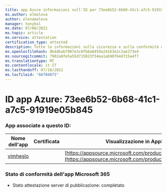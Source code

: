```yaml
---
title: app Azure informazioni sull'ID per 73ee6b52-6b68-41c1-a7c5-91919e05b845
ms.author: elmalova
author: elenamalova
manager: tonybal
ms.date: 07/08/2022
ms.topic: article
ms.service: attestation
certification_type: attested
description: Tutte le informazioni sulla sicurezza e sulla conformità disponibili per 73ee6b52-6b68-41c1-a7c5-91919e05b845.
ms.openlocfilehash: 8b4dbab7907e3c8fb6a8459a24163e2c2ae273e4
ms.sourcegitcommit: 7902a8fe5a55d715023f34ea1ab987b4d715a4f7
ms.translationtype: MT
ms.contentlocale: it-IT
ms.lasthandoff: 07/10/2022
ms.locfileid: "66704075"
---
```

# <a name="azure-app-id-73ee6b52-6b68-41c1-a7c5-91919e05b845"></a>ID app Azure: 73ee6b52-6b68-41c1-a7c5-91919e05b845


### <a name="apps-associated-with-this-id"></a>App associate a questo ID:
| **Nome dell'app** | **Certificata** | **Visualizzazione in AppSource** |
|--------------|---------------|-----------------------|
| [vimheslo](../forward/WA200003843.md) |  | [https://appsource.microsoft.com/product/office/WA200003843](https://appsource.microsoft.com/product/office/WA200003843) |

### <a name="microsoft-365-app-compliance-status"></a>Stato di conformità dell'app Microsoft 365
- Stato attestazione server di pubblicazione: completato

